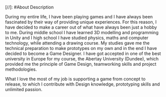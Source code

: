 [//]: #About Description

During my entire life, I have been playing games and I have always been fascinated by their way of providing unique experiences.
For this reason, I have decided to make a career out of what have always been just a hobby to me. During middle school I have
learned 3D modelling and programming in Unity and I high school I have studied physics, maths and computer technology, while attending a drawing course. My studies gave me the technical preparation to make prototypes on my own and in the end I have decided
to become a Game Designer. I have got accepted in one of the best university in Europe for my course, the Abertay University (Dundee), which provided me the principle of Game Design, teamworking skills and project methodologies.

What I love the most of my job is supporting a game from concept to release, to which I contribute with Design knowledge, prototyping skills and unlimited passion.
